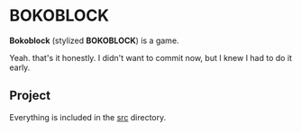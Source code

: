 # BOKOBLOCK

**Bokoblock** (stylized **BOKOBLOCK**) is a game.

Yeah. that's it honestly. I didn't want to commit now, but I knew I had to do it early.

## Project

Everything is included in the [src](src/) directory.